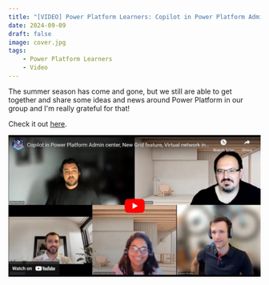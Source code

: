 ```yaml
---
title: "[VIDEO] Power Platform Learners: Copilot in Power Platform Admin center, New Grid feature, Virtual network in Power Platform & more"
date: 2024-09-09
draft: false
image: cover.jpg
tags: 
    - Power Platform Learners
    - Video
---
```


The summer season has come and gone, but we still are able to get together and share some ideas and news around Power Platform in our group and I'm really grateful for that!

Check it out [here](https://youtu.be/kA2IENsxJWw).

[![](video.jpg)](https://youtu.be/kA2IENsxJWw)